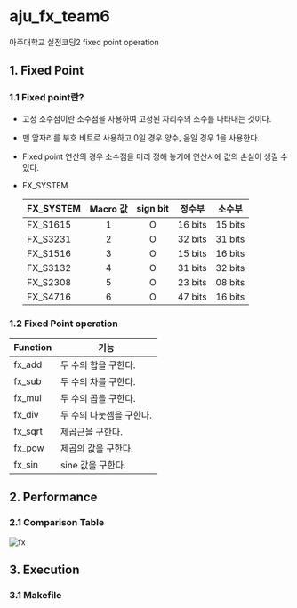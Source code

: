# aju_fx_team6
아주대학교 실전코딩2 fixed point operation

## 1. Fixed Point

### 1.1 Fixed point란?
* 고정 소수점이란 소수점을 사용하여 고정된 자리수의 소수를 나타내는 것이다.
* 맨 앞자리를 부호 비트로 사용하고 0일 경우 양수, 음일 경우 1을 사용한다.
* Fixed point 연산의 경우 소수점을 미리 정해 놓기에 연산시에 값의 손실이 생길 수 있다.  
* FX_SYSTEM

    |FX_SYSTEM|Macro 값|sign bit|정수부|소수부|
    |---|:---:|:---:|---|---|
    |FX_S1615|1|O|16 bits|15 bits|
    |FX_S3231|2|O|32 bits|31 bits|
    |FX_S1516|3|O|15 bits|16 bits|
    |FX_S3132|4|O|31 bits|32 bits|
    |FX_S2308|5|O|23 bits|08 bits|
    |FX_S4716|6|O|47 bits|16 bits|

### 1.2 Fixed Point operation
|Function|기능|
|---|---|
|fx_add|두 수의 합을 구한다.|
|fx_sub|두 수의 차를 구한다.|
|fx_mul|두 수의 곱을 구한다.|
|fx_div|두 수의 나눗셈을 구한다.|
|fx_sqrt|제곱근을 구한다.|
|fx_pow|제곱의 값을 구한다.|
|fx_sin|sine 값을 구한다.|

## 2. Performance

### 2.1 Comparison Table

![fx](/uploads/03bc3497bc281029535f2dcfcbb4772f/fx.png)

## 3. Execution

### 3.1 Makefile